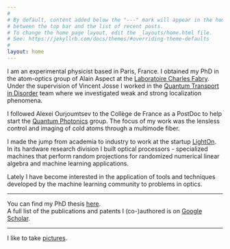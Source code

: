 ```yaml
---
#
# By default, content added below the "---" mark will appear in the home page
# between the top bar and the list of recent posts.
# To change the home page layout, edit the _layouts/home.html file.
# See: https://jekyllrb.com/docs/themes/#overriding-theme-defaults
#
layout: home
---
```


I am an experimental physicist based in Paris, France. I obtained my PhD in the atom-optics group of Alain Aspect at the [Laboratoire Charles Fabry](https://www.lcf.institutoptique.fr). Under the supervision of Vincent Josse I worked in the [Quantum Transport in Disorder](https://www.lcf.institutoptique.fr/groupes-de-recherche/gaz-quantiques/experiences/quantum-transport-disorder) team where we investigated weak and strong localization phenomena.

I followed Alexei Ourjoumtsev to the Collège de France as a PostDoc to help start the [Quantum Photonics](https://jeipcdf.cnrs.fr/quantum-photonics/) group. The focus of my work was the lensless control and imaging of cold atoms through a multimode fiber.

I made the jump from academia to industry to work at the startup [LightOn](https://lighton.ai). In its hardware research division I built optical processors - specialized machines that perform random projections for randomized numerical linear algebra and machine learning applications.

Lately I have become interested in the application of tools and techniques developed by the machine learning community to problems in optics.

---

You can find my PhD thesis [here](https://pastel.archives-ouvertes.fr/tel-01127067).  
A full list of the publications and patents I (co-)authored is on [Google Scholar](https://scholar.google.com/citations?user=OP_vsl4AAAAJ&hl=en&oi=ao).

---

I like to take [pictures](https://kilianmuller.myportfolio.com).